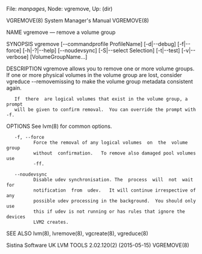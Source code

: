 File: *manpages*,  Node: vgremove,  Up: (dir)

VGREMOVE(8)                 System Manager's Manual                VGREMOVE(8)



NAME
       vgremove — remove a volume group

SYNOPSIS
       vgremove   [--commandprofile   ProfileName]  [-d|--debug]  [-f|--force]
       [-h|-?|--help]  [--noudevsync]  [-S|--select   Selection]   [-t|--test]
       [-v|--verbose] [VolumeGroupName...]

DESCRIPTION
       vgremove  allows  you  to  remove one or more volume groups.  If one or
       more physical volumes in the volume group are lost,  consider  vgreduce
       --removemissing to make the volume group metadata consistent again.

       If  there  are logical volumes that exist in the volume group, a prompt
       will be given to confirm removal.  You can override the prompt with -f.

OPTIONS
       See lvm(8) for common options.

       -f, --force
              Force the removal of any logical volumes  on  the  volume  group
              without  confirmation.   To remove also damaged pool volumes use
              -ff.

       --noudevsync
              Disable udev synchronisation. The  process  will  not  wait  for
              notification  from  udev.   It will continue irrespective of any
              possible udev processing in the background.  You should only use
              this if udev is not running or has rules that ignore the devices
              LVM2 creates.

SEE ALSO
       lvm(8), lvremove(8), vgcreate(8), vgreduce(8)



Sistina Software UK   LVM TOOLS 2.02.120(2) (2015-05-15)           VGREMOVE(8)
